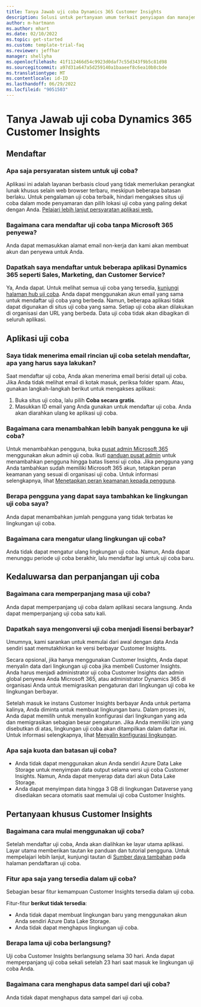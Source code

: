```yaml
---
title: Tanya Jawab uji coba Dynamics 365 Customer Insights
description: Solusi untuk pertanyaan umum terkait penyiapan dan manajemen uji coba Customer Insights. Pelajari cara menangani masalah platform dan khusus aplikasi.
author: m-hartmann
ms.author: mhart
ms.date: 02/10/2022
ms.topic: get-started
ms.custom: template-trial-faq
ms.reviewer: jeffhar
manager: shellyha
ms.openlocfilehash: 41f112466d54c9923d0daf7c55d343f9b5c81d98
ms.sourcegitcommit: a97d31a647a5d259140a1baaeef8c6ea10b8cbde
ms.translationtype: MT
ms.contentlocale: id-ID
ms.lasthandoff: 06/29/2022
ms.locfileid: "9051503"
---
```

# <a name="dynamics-365-customer-insights-trial-faq"></a>Tanya Jawab uji coba Dynamics 365 Customer Insights

## <a name="sign-up"></a>Mendaftar

### <a name="what-are-the-system-requirements-for-the-trial"></a>Apa saja persyaratan sistem untuk uji coba?

Aplikasi ini adalah layanan berbasis cloud yang tidak memerlukan perangkat lunak khusus selain web browser terbaru, meskipun beberapa batasan berlaku. Untuk pengalaman uji coba terbaik, hindari mengakses situs uji coba dalam mode penyamaran dan pilih lokasi uji coba yang paling dekat dengan Anda. [Pelajari lebih lanjut persyaratan aplikasi web.](/power-platform/admin/web-application-requirements)

### <a name="how-do-i-sign-up-for-the-trial-without-a-microsoft-365-tenant"></a>Bagaimana cara mendaftar uji coba tanpa Microsoft 365 penyewa?

Anda dapat memasukkan alamat email non-kerja dan kami akan membuat akun dan penyewa untuk Anda.

### <a name="can-i-sign-up-for-multiple-dynamics-365-apps-such-as-sales-marketing-and-customer-service"></a>Dapatkah saya mendaftar untuk beberapa aplikasi Dynamics 365 seperti Sales, Marketing, dan Customer Service?

Ya, Anda dapat. Untuk melihat semua uji coba yang tersedia, [kunjungi halaman hub uji coba](https://dynamics.microsoft.com/dynamics-365-free-trial). Anda dapat menggunakan akun email yang sama untuk mendaftar uji coba yang berbeda. Namun, beberapa aplikasi tidak dapat digunakan di situs uji coba yang sama. Setiap uji coba akan dilakukan di organisasi dan URL yang berbeda. Data uji coba tidak akan dibagikan di seluruh aplikasi.

## <a name="trial-app"></a>Aplikasi uji coba

### <a name="i-didnt-receive-the-trial-details-email-after-signing-up-what-should-i-do"></a>Saya tidak menerima email rincian uji coba setelah mendaftar, apa yang harus saya lakukan?

Saat mendaftar uji coba, Anda akan menerima email berisi detail uji coba. Jika Anda tidak melihat email di kotak masuk, periksa folder spam. Atau, gunakan langkah-langkah berikut untuk mengakses aplikasi:

1. Buka situs uji coba, lalu pilih **Coba secara gratis**.
1. Masukkan ID email yang Anda gunakan untuk mendaftar uji coba. Anda akan diarahkan ulang ke aplikasi uji coba.

### <a name="how-do-i-add-more-users-to-a-trial"></a>Bagaimana cara menambahkan lebih banyak pengguna ke uji coba?

Untuk menambahkan pengguna, buka [pusat admin Microsoft 365](https://admin.microsoft.com) menggunakan akun admin uji coba. Ikuti [panduan pusat admin](/microsoft-365/admin/add-users/add-users) untuk menambahkan pengguna hingga batas lisensi uji coba. Jika pengguna yang Anda tambahkan sudah memiliki Microsoft 365 akun, tetapkan peran keamanan yang sesuai di organisasi uji coba. Untuk informasi selengkapnya, lihat [Menetapkan peran keamanan kepada pengguna](/power-platform/admin/create-users-assign-online-security-roles#assign-a-security-role-to-a-user).

### <a name="how-many-users-can-i-add-to-my-trial-environment"></a>Berapa pengguna yang dapat saya tambahkan ke lingkungan uji coba saya?

Anda dapat menambahkan jumlah pengguna yang tidak terbatas ke lingkungan uji coba.

### <a name="how-do-i-reset-the-trial-environment"></a>Bagaimana cara mengatur ulang lingkungan uji coba?

Anda tidak dapat mengatur ulang lingkungan uji coba. Namun, Anda dapat menunggu periode uji coba berakhir, lalu mendaftar lagi untuk uji coba baru.

## <a name="trial-expiration-and-extension"></a>Kedaluwarsa dan perpanjangan uji coba

### <a name="how-do-i-extend-the-trial"></a>Bagaimana cara memperpanjang masa uji coba?

Anda dapat memperpanjang uji coba dalam aplikasi secara langsung. Anda dapat memperpanjang uji coba satu kali.

### <a name="can-i-convert-the-trial-to-a-paid-license"></a>Dapatkah saya mengonversi uji coba menjadi lisensi berbayar?

Umumnya, kami sarankan untuk memulai dari awal dengan data Anda sendiri saat memutakhirkan ke versi berbayar Customer Insights. 

Secara opsional, jika hanya menggunakan Customer Insights, Anda dapat menyalin data dari lingkungan uji coba jika membeli Customer Insights. Anda harus menjadi administrator uji coba Customer Insights dan admin global penyewa Anda Microsoft 365, atau administrator Dynamics 365 di organisasi Anda untuk memigrasikan pengaturan dari lingkungan uji coba ke lingkungan berbayar.

Setelah masuk ke instans Customer Insights berbayar Anda untuk pertama kalinya, Anda diminta untuk membuat lingkungan baru. Dalam proses ini, Anda dapat memilih untuk menyalin konfigurasi dari lingkungan yang ada dan memigrasikan sebagian besar pengaturan. Jika Anda memiliki izin yang disebutkan di atas, lingkungan uji coba akan ditampilkan dalam daftar ini. Untuk informasi selengkapnya, lihat [Menyalin konfigurasi lingkungan](create-environment.md#copy-the-environment-configuration).

### <a name="what-are-the-trial-limits-and-quotas"></a>Apa saja kuota dan batasan uji coba?

- Anda tidak dapat menggunakan akun Anda sendiri Azure Data Lake Storage untuk menyimpan data output selama versi uji coba Customer Insights. Namun, Anda dapat menyerap data dari akun Data Lake Storage.
- Anda dapat menyimpan data hingga 3 GB di lingkungan Dataverse yang disediakan secara otomatis saat memulai uji coba Customer Insights.

## <a name="customer-insights-specific-questions"></a>Pertanyaan khusus Customer Insights

### <a name="how-do-i-start-using-the-trial"></a>Bagaimana cara mulai menggunakan uji coba?

Setelah mendaftar uji coba, Anda akan dialihkan ke layar utama aplikasi. Layar utama memberikan tautan ke panduan dan tutorial pengguna. Untuk mempelajari lebih lanjut, kunjungi tautan di [Sumber daya tambahan](trial-signup.md#additional-resources) pada halaman pendaftaran uji coba.

### <a name="what-features-are-available-in-the-trial"></a>Fitur apa saja yang tersedia dalam uji coba?

Sebagian besar fitur kemampuan Customer Insights tersedia dalam uji coba.

Fitur-fitur **berikut tidak tersedia**:

- Anda tidak dapat membuat lingkungan baru yang menggunakan akun Anda sendiri Azure Data Lake Storage.
- Anda tidak dapat menghapus lingkungan uji coba.

### <a name="how-long-does-the-trial-last"></a>Berapa lama uji coba berlangsung?

Uji coba Customer Insights berlangsung selama 30 hari. Anda dapat memperpanjang uji coba sekali setelah 23 hari saat masuk ke lingkungan uji coba Anda.

### <a name="how-do-i-remove-sample-data-from-the-trial"></a>Bagaimana cara menghapus data sampel dari uji coba?

Anda tidak dapat menghapus data sampel dari uji coba.
